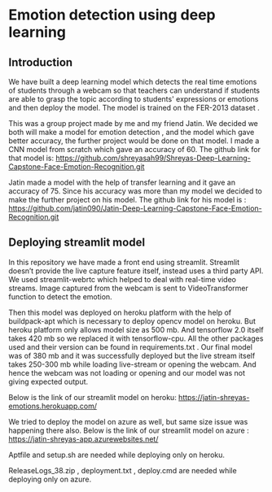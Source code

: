 # Emotion detection using deep learning

## Introduction

We have  built a deep learning model which detects the real time emotions of students through a webcam so that teachers can understand if students are able to grasp the topic according to students' expressions or emotions and then deploy the model. The model is trained on the FER-2013 dataset .
 
 
This was a group project made by me and my friend Jatin. We decided we both will make a model for emotion detection , and the model which gave better accuracy, the further project would be done on that model.
I made a CNN model from scratch which gave an accuracy of 60. The github link for that model is: https://github.com/shreyasah99/Shreyas-Deep-Learning-Capstone-Face-Emotion-Recognition.git
 
Jatin made a model with the help of transfer learning and it gave an accuracy of 75. Since his accuracy was more than my model we decided to make the further project on his model. The github link for his model is :
https://github.com/jatin090/Jatin-Deep-Learning-Capstone-Face-Emotion-Recognition.git
 
 ## Deploying streamlit model
In this repository we have made a front end using streamlit. Streamlit doesn’t provide the live capture feature itself, instead uses a third party API. We used  streamlit-webrtc which helped to deal with real-time video streams. Image captured from the webcam is sent to  VideoTransformer function to detect the emotion.


Then this model was deployed on heroku platform with the help of buildpack-apt which is necessary to deploy opencv model on heroku. But heroku platform only allows model size as 500 mb. And tensorflow 2.0 itself takes 420 mb so we replaced it with tensorflow-cpu. All the other packages used and their version can be found in requirements.txt .
Our final model was of 380 mb and it was successfully deployed but the live stream itself takes 250-300 mb while loading live-stream or opening the webcam. And hence the webcam was not loading or opening and our model was not giving expected output.

Below is the link of our streamlit model on heroku:
https://jatin-shreyas-emotions.herokuapp.com/
 
 
We tried to deploy the model on azure as well, but same size issue was happening there also. 
Below is the link of our streamlit model on azure :
https://jatin-shreyas-app.azurewebsites.net/

 
Aptfile and setup.sh are needed while deploying only on heroku.

ReleaseLogs_38.zip , deployment.txt , deploy.cmd are needed while deploying only on azure.
